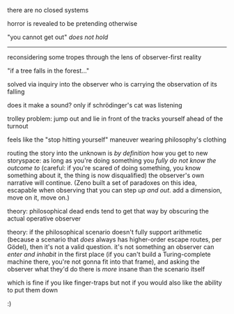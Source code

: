 there are no closed systems

horror is revealed to be pretending otherwise

"you cannot get out" *does not hold*

---

reconsidering some tropes through the lens of observer-first reality

"if a tree falls in the forest..."

solved via inquiry into the observer who is carrying the observation of its falling

does it make a sound? only if schrödinger's cat was listening

trolley problem: jump out and lie in front of the tracks yourself ahead of the turnout

feels like the "stop hitting yourself" maneuver wearing philosophy's clothing

routing the story into the unknown is *by definition* how you get to new storyspace: as long as you're doing something you *fully do not know the outcome to* (careful: if you're scared of doing something, you know something about it, the thing is now disqualified) the observer's own narrative will continue. (Zeno built a set of paradoxes on this idea, escapable when observing that you can step *up and out*. add a dimension, move on it, move on.)

theory: philosophical dead ends tend to get that way by obscuring the actual operative observer

theory: if the philosophical scenario doesn't fully support arithmetic (because a scenario that *does* always has higher-order escape routes, per Gödel), then it's not a valid question. it's not something an observer can *enter and inhabit* in the first place (if you can't build a Turing-complete machine there, you're not gonna fit into that frame), and asking the observer what they'd do there is *more* insane than the scenario itself

which is fine if you like finger-traps but not if you would also like the ability to put them down

:)
